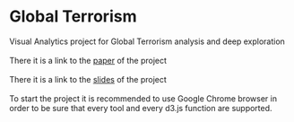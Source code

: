 # Global Terrorism

Visual Analytics project for Global Terrorism analysis and deep exploration
<br><br>
There it is a link to the <a href="https://github.com/ottobreludovico/VAProject/tree/version2.0/docs/GlobalTerrorism.pdf">paper</a> of the project
<br><br>
There it is a link to the <a href="https://github.com/ottobreludovico/VAProject/tree/version2.0/docs/report.pptx">slides</a> of the project
<br><br>
To start the project it is recommended to use Google Chrome browser in order to be sure that every tool and every d3.js function are supported.
